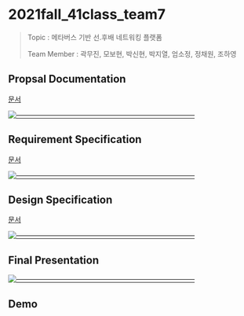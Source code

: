 # 2021fall_41class_team7

> Topic : 메타버스 기반 선.후배 네트워킹 플랫폼
>
> Team Member : 곽무진, 모보현, 박신현, 박지열, 엄소정, 정채원, 조하영 
> 
 
## Propsal Documentation
[문서](https://github.com/chaewon1121/2021fall_41class_team7/blob/947c4682c6e48133e78557cb6c6391833b65b470/doc/proposal_team7.pdf)

[![——————————————————————————](https://raw.githubusercontent.com/andreasbm/readme/master/assets/lines/colored.png)](#license)

## Requirement Specification
[문서](https://github.com/chaewon1121/2021fall_41class_team7/blob/ee62cf8ead3a30d085222bd34144d5429e0cd178/doc/SRS_team7.pdf)

[![——————————————————————————](https://raw.githubusercontent.com/andreasbm/readme/master/assets/lines/colored.png)](#license)

## Design Specification
[문서](https://github.com/chaewon1121/2021fall_41class_team7/blob/ee62cf8ead3a30d085222bd34144d5429e0cd178/doc/SDS_team7.pdf)

[![——————————————————————————](https://raw.githubusercontent.com/andreasbm/readme/master/assets/lines/colored.png)](#license)

## Final Presentation

[![——————————————————————————](https://raw.githubusercontent.com/andreasbm/readme/master/assets/lines/colored.png)](#license)

## Demo
